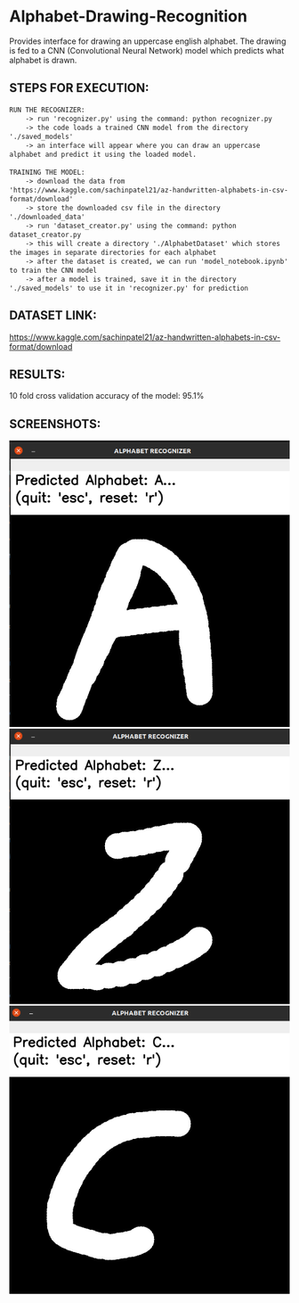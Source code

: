 # Alphabet-Drawing-Recognition

Provides interface for drawing an uppercase english alphabet.
The drawing is fed to a CNN (Convolutional Neural Network) model which predicts what alphabet is drawn.


## STEPS FOR EXECUTION:

	RUN THE RECOGNIZER:
		-> run 'recognizer.py' using the command: python recognizer.py
		-> the code loads a trained CNN model from the directory './saved_models'
		-> an interface will appear where you can draw an uppercase alphabet and predict it using the loaded model.

	TRAINING THE MODEL:
		-> download the data from 'https://www.kaggle.com/sachinpatel21/az-handwritten-alphabets-in-csv-format/download'
		-> store the downloaded csv file in the directory './downloaded_data'
		-> run 'dataset_creator.py' using the command: python dataset_creator.py
		-> this will create a directory './AlphabetDataset' which stores the images in separate directories for each alphabet
		-> after the dataset is created, we can run 'model_notebook.ipynb' to train the CNN model
		-> after a model is trained, save it in the directory './saved_models' to use it in 'recognizer.py' for prediction
	

## DATASET LINK:
https://www.kaggle.com/sachinpatel21/az-handwritten-alphabets-in-csv-format/download


## RESULTS:	
10 fold cross validation accuracy of the model: 95.1%
	
## SCREENSHOTS:
![alt text](https://github.com/soumyaporel/Alphabet-Drawing-Recognition/blob/main/screenshots/Screenshot%20from%202021-08-22%2013-00-11.png?raw=true)
![alt text](https://github.com/soumyaporel/Alphabet-Drawing-Recognition/blob/main/screenshots/Screenshot%20from%202021-08-22%2013-00-33.png?raw=true)
![alt text](https://github.com/soumyaporel/Alphabet-Drawing-Recognition/blob/main/screenshots/Screenshot%20from%202021-08-22%2013-00-41.png?raw=true)
	
